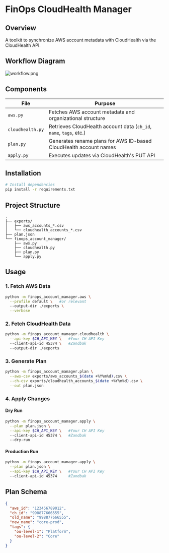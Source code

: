 # FinOps CloudHealth Manager

## Overview
A toolkit to synchronize AWS account metadata with CloudHealth via the CloudHealth API.

## Workflow Diagram
![workflow.png](workflow.png)

## Components
| File              | Purpose                                                                 |
|-------------------|-------------------------------------------------------------------------|
| `aws.py`          | Fetches AWS account metadata and organizational structure               |
| `cloudhealth.py`  | Retrieves CloudHealth account data (`ch_id`, `name`, `tags`, etc.)     |
| `plan.py`         | Generates rename plans for AWS ID-based CloudHealth account names       |
| `apply.py`        | Executes updates via CloudHealth's PUT API                              |

## Installation
```bash
# Install dependencies
pip install -r requirements.txt
```

## Project Structure
```text
.
├── exports/
│   ├── aws_accounts_*.csv
│   └── cloudhealth_accounts_*.csv
├── plan.json
└── finops_account_manager/
    ├── aws.py
    ├── cloudhealth.py
    ├── plan.py
    └── apply.py
```

## Usage

### 1. Fetch AWS Data
```bash
python -m finops_account_manager.aws \
  --profile default \   #or relevant
  --output-dir ./exports \
  --verbose
```

### 2. Fetch CloudHealth Data
```bash
python -m finops_account_manager.cloudhealth \
  --api-key $CH_API_KEY \   #Your CH API Key
  --client-api-id 45374 \   #Zandbak
  --output-dir ./exports
```

### 3. Generate Plan
```bash
python -m finops_account_manager.plan \
  --aws-csv exports/aws_accounts_$(date +%Y%m%d).csv \
  --ch-csv exports/cloudhealth_accounts_$(date +%Y%m%d).csv \
  --out plan.json
```

### 4. Apply Changes
#### Dry Run
```bash
python -m finops_account_manager.apply \
  --plan plan.json \
  --api-key $CH_API_KEY \   #Your CH API Key
  --client-api-id 45374 \   #Zandbak
  --dry-run
```

#### Production Run
```bash
python -m finops_account_manager.apply \
  --plan plan.json \
  --api-key $CH_API_KEY \   #Your CH API Key
  --client-api-id 45374     #Zandbak
```

## Plan Schema
```json
{
  "aws_id": "123456789012",
  "ch_id": "998877666555",
  "old_name": "998877666555",
  "new_name": "core-prod",
  "tags": {
    "ou-level-1": "Platform",
    "ou-level-2": "Core"
  }
}
```
